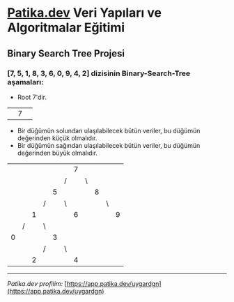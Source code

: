 # [Patika.dev](https://app.patika.dev/) Veri Yapıları ve Algoritmalar Eğitimi

## Binary Search Tree Projesi

### [7, 5, 1, 8, 3, 6, 0, 9, 4, 2] dizisinin Binary-Search-Tree aşamaları:

- Root 7'dir.

|  |  |  |
|- |- |- |
|  | 7|  |


- Bir düğümün solundan ulaşılabilecek bütün veriler, bu düğümün değerinden küçük olmalıdır.
- Bir düğümün sağından ulaşılabilecek bütün veriler, bu düğümün değerinden büyük olmalıdır.

|  |  |  |  |  |  |  |  |  |  |  |
|--|--|- |- |- |- |- |- |- |- |- |
|  |  |  |  |  |  | 7|  |  |  |  |  
|  |  |  |  |  | /|  |\ |  |  |  | 
|  |  |  |  | 5|  |  |  |8 |  |  | 
|  |  |  | /|  |\ |  |  |  |\ |  | 
|  |  | 1|  |  |  |6 |  |  |  | 9|
|  | /|  |\ |  |  |  |  |  |  |  |
| 0|  |  |  | 3|  |  |  |  |  |  |
|  |  |  | /|  |\ |  |  |  |  |  |
|  |  | 2|  |  |  |4 |  |  |  |  |

---

_Patika.dev profilim:_ [https://app.patika.dev/uygardgn](https://app.patika.dev/uygardgn)